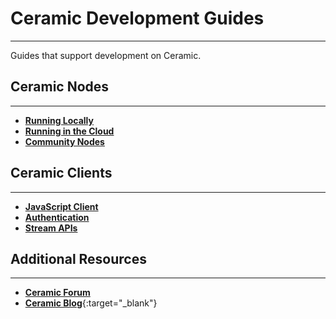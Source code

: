 # **Ceramic Development Guides**
---

Guides that support development on Ceramic.

## **Ceramic Nodes**
---

-  [**Running Locally**](../build/cli/installation.md)
-  [**Running in the Cloud**](../run/nodes/nodes.md)
-  [**Community Nodes**](../run/nodes/available.md)

## **Ceramic Clients**
---

-  [**JavaScript Client**](../reference/core-clients/ceramic-http.md)
-  [**Authentication**](../reference/core-clients/did-jsonrpc.md)
-  [**Stream APIs**](../reference/stream-programs/tile-document.md)


## **Additional Resources**
---

- [**Ceramic Forum**](https://forum.ceramic.network)
- [**Ceramic Blog**](https://blog.ceramic.network){:target="\_blank"}
